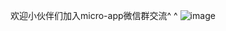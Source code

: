 欢迎小伙伴们加入micro-app微信群交流^ ^
![image](https://github.com/micro-zoe/micro-app/assets/14011130/2b26dcfb-c3f6-419c-a3a3-71a1a62b67bb)














